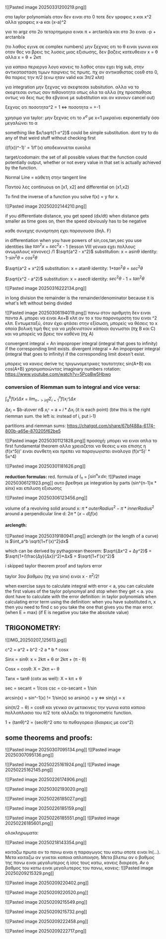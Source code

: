 ![[Pasted image 20250331200219.png]]

στα taylor polynomials οταν δεν ειναι στο 0 τοτε δεν γραφεις x και x^2 αλλα γραφεις x-a και (x-a)^2

για το argz στο 2ο τεταρτημοριο ειναι π + arctanb/a και στο 3ο ειναι -p + arctanb/a

(το λαθος εγινε σε complex numbers) μην ξεχνας οτι το θ ειναι γωνια και οταν θες να βρεις τις λυσεις μιας εξισωσης, δεν βαζεις κατευθειαν x = θ αλλα x =  θ + 2κπ

για καποιο περιεργο λογο κανεις το λαθος οταν εχει trig sub, στην αντικατασταση τιμων παιρνεις τις πρωτς. πχ αν αντικαθιστας cosθ στο 0, θα παρεις την π/2 (ενω ηταν valid και 3π/2 κλπ)

για integration μην ξεχνας να σκεφτεσαι subsitution. αλλα να το σκεφτεσαι οντως σαν πιθανοτητα οπως ολα τα αλλα (πχ προσπαθησε οντως να δεις πως θα εβγαινε με substitution και αν κανουν cancel out)

ξεχνας οτι ποσοτητα^2 = 1 <=> ποσοτητα = +-1

χρησιμο για taylor: μην ξεχνας οτι το $x^a$ με x<1 μικραίνει exponentially όσο μεγαλώνει το α

something like $x/\sqrt{1-x^2}$ could be simple substitution. dont try to do any of that weird stuff without checking first 

((f(x))^-1)' = 1/f'(x) αποδεικνυεται ευκολα


target/codomain: 
the set of all possible values that the function could potentially output, whether or not every value in that set is actually achieved by the function.

Normal Line = κάθετη στην tangent line

Παντού λες continuous on [x1, x2] and differential on (x1,x2)

To find the inverse of a function you solve f(x) = y for x.

![[Pasted image 20250202144210.png]]

if you differentiate distance, you get speed (dx/dt)
when distance gets smaller as time goes on, then the speed obviously has to be negative


καθε συνεχης συναρτηση εχει παραγουσα (δηλ. F)

in differentiation when you have powers of sin,cos,tan,sec you use identities like $tan^2x$ = $sec^2x$ - 1 (lesson VIII γενικα εχει πολλους ανωμαλους κανονες)
/1
$\sqrt{a^2 - x^2}$ substitution: x = asinθ identity: 1-$sin^2θ$ = $cos^2θ$

$\sqrt{a^2 + x^2}$ substitution: x = atanθ identity: 1+$tan^2θ$ = $sec^2θ$

$\sqrt{x^2 - a^2}$ substitution: x = asecθ identity: $sec^2θ$ - 1 = $tan^2θ$

![[Pasted image 20250316222134.png]]



in long division the remainder is the remainder/denominator because it is what's left without being divided

![[Pasted image 20250306194019.png]]
πανω στον αριθμητη δεν ειναι παντα A. μπορει να ειναι Ax+B κλπ αν το x του παρονομαστη του ειναι ^2 κλπ.
Εντωμεταξύ, όταν έχει φτάσει στην εξίσωση, μπορείς να θέσεις το x οποία βολική τιμή θες για να μηδενιστούν κάποιοι άγνωστοι (πχ Β και C) και να μπορείς να βρεις τον καθένα (πχ Α)

convergent integral = An impoproper integral (integral that goes to infinity) if the corresponding limit exists. 
divergent integral = An impoproper integral (integral that goes to infinity) if the corresponding limit doesn't exist.

μπορεις να κανεις derive τις τριγωνομετρικες ταυτοτητες sin(A+B) και cos(A+B) χρησιμοποιώντας imaginary numbers rotation:
https://www.youtube.com/watch?v=5PcpBw5Hbwo
### conversion of Riemman sum to integral and vice versa:
$\int_{a}^{b} f(x)Δx$ = $lim_{n->inf} Σ_{i=1}^{n} f(x_{i^*})Δx$

$Δx_i$ = $b-a\over n$
$x_{i^*}$ = a + $i * Δx_i$ (it is each point) (btw this is the right riemman sum. the left is: instead of i, put i-1)


partitions and riemman sums:
https://chatgpt.com/share/67bf488a-6174-800b-a65e-870205f62be5


![[Pasted image 20250301121828.png]]
προσοχή: μπορει να ειναι απλα το first fundamental theorem αλλα χρειαζεται να θεσεις u και επισης η (f(x^5))' ειναι συνθετη και πρεπει να παραγωγιστει αναλογα (f(x^5)' * 5x^4)

![[Pasted image 20250301181626.png]]

**reduction formulas:**
red. formula of $I_n$ = $\int sin^nx\,dx$:
![[Pasted image 20250306121923.png]]
αυτο βρεθηκε με integration by parts (sin^{n-1}x * sinx) και επιλυση εξισωσης

![[Pasted image 20250306123456.png]]


volume of a revolving solid around x:
$π*outerRadius^2 - π*innerRadius^2$
around a perpendicular line d:
$2π*(x-d)f(x)$


#### arclength:
![[Pasted image 20250319180941.png]]
arclength (or the length of a curve) is $\int_a^b \sqrt{1+f'(x)^2}dx$

which can be derived by pythagorean theorem:
$\sqrt{Δx^2 + Δy^2}$ = $\sqrt{1+(\frac{Δy}{Δx})^2}*Δx$ = $\sqrt{1+f'(x)^2}$


i skipped taylor theorem proof and taylors error

taylor 3ου βαθμου (πχ για sinx) ειναι x - $π^2/2!$

when exercise says to calculate integral with error < a, you can calculate the first values of the taylor polynomyal and stop when they get < a. you dont have to calculate with the error definition:
in taylor polynomials when calculating error term using the definition: when you have substituted n, x then you need to find c so you take the one that gives you the max error. (when E = max) (if E is negative you take the absolute value)

## TRIGONOMETRY:

![[IMG_20250207_125613.jpg]]


c^2 = a^2 + b^2 -2 a * b * cosx

Sinx = sinθ: 
x = 2kπ + θ or 2kπ + (π - θ)

Cosx = cosθ:
X = 2kπ +- θ

Tanx = tanθ  (cotx as well):
X = kπ + θ



sec = secant = 1/cos
csc = co-secant = 1/sin

arcsin(x) = sin^-1(x) != 1/sin(x)
so arsin(x) = y <=> sin(y) = x

sin(π/2 − θ) = cosθ
και γενικα αν μετακινεις την γωνια κατα καποιο πολλαπλασιο του π/2 τοτε αλλαζει το trigonometric function.

1 + (tanθ)^2 = (secθ)^2 απο το πυθαγορειο (διαιρεις με cos^2)


## some theorems and proofs:


![[Pasted image 20250307095134.png]]
![[Pasted image 20250307095136.png]]


![[Pasted image 20250225161924.png]]
![[Pasted image 20250225162145.png]]

![[Pasted image 20250226174906.png]]

![[Pasted image 20250302193020.png]]

![[Pasted image 20250226185027.png]]

![[Pasted image 20250226185159.png]]

![[Pasted image 20250226185551.png]]
![[Pasted image 20250226185601.png]]

ολοκληρωματα:


![[Pasted image 20250218143354.png]]


κοιταζω πρωτα αν το πανω ειναι η παραγωγος του κατω οποτε ειναι ln(...). Μετα κοιταζω αν γινεται καποια απλοποιηση. Μετα βλεπω αν ο βαθμος της πανω ειναι μεγαλυτερος ή  ίσος τους κατω, κανεις διαιρεση. Αν ο βαθμος του κατω ειναι μεγαλυτερος του πανω, κανεις:
![[Pasted image 20250209215329.png]]

![[Pasted image 20250209220402.png]]

![[Pasted image 20250209220520.png]]


![[Pasted image 20250209215549.png]]

![[Pasted image 20250209215732.png]]

![[Pasted image 20250209222458.png]]

![[Pasted image 20250209222717.png]]
